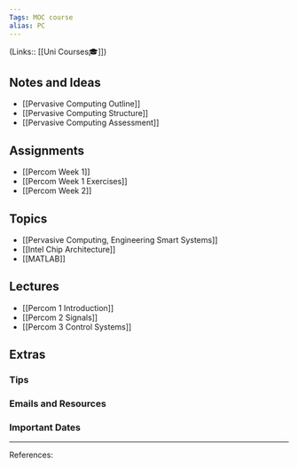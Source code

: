 ```yaml
---
Tags: MOC course
alias: PC
---
```

(Links:: [[Uni Courses🎓]])
## Notes and Ideas
- [[Pervasive Computing Outline]]
- [[Pervasive Computing Structure]]
- [[Pervasive Computing Assessment]]
## Assignments
- [[Percom Week 1]]
- [[Percom Week 1 Exercises]]
- [[Percom Week 2]]
## Topics
- [[Pervasive Computing, Engineering Smart Systems]]
- [[Intel Chip Architecture]]
- [[MATLAB]]
## Lectures
- [[Percom 1 Introduction]]
- [[Percom 2 Signals]]
- [[Percom 3 Control Systems]]
## Extras
### Tips
### Emails and Resources
### Important Dates
___
References:
